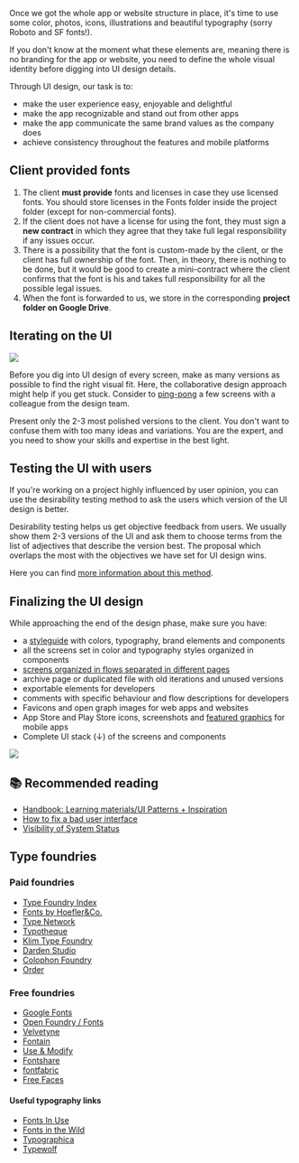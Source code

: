 Once we got the whole app or website structure in place, it's time to use some color, photos, icons, illustrations and beautiful typography (sorry Roboto and SF fonts!).

If you don't know at the moment what these elements are, meaning there is no branding for the app or website, you need to define the whole visual identity before digging into UI design details.

Through UI design, our task is to:

- make the user experience easy, enjoyable and delightful
- make the app recognizable and stand out from other apps
- make the app communicate the same brand values as the company does
- achieve consistency throughout the features and mobile platforms

## Client provided fonts

1. The client **must provide** fonts and licenses in case they use licensed fonts. You should store licenses in the Fonts folder inside the project folder (except for non-commercial fonts).
2. If the client does not have a license for using the font, they must sign a **new contract** in which they agree that they take full legal responsibility if any issues occur.
3. There is a possibility that the font is custom-made by the client, or the client has full ownership of the font. Then, in theory, there is nothing to be done, but it would be good to create a mini-contract where the client confirms that the font is his and takes full responsibility for all the possible legal issues.
4. When the font is forwarded to us, we store in the corresponding **project folder on Google Drive**.

## Iterating on the UI

![](/img/designprocess-ui-iterations.png)

Before you dig into UI design of every screen, make as many versions as possible to find the right visual fit. Here, the collaborative design approach might help if you get stuck. Consider to [ping-pong](https://infinum.com/handbook/books/design/Design%20process/Feedback/Getting%20back%20on%20track#ping-pong) a few screens with a colleague from the design team.

Present only the 2-3 most polished versions to the client. You don't want to confuse them with too many ideas and variations. You are the expert, and you need to show your skills and expertise in the best light.

## Testing the UI with users

If you're working on a project highly influenced by user opinion, you can use the desirability testing method to ask the users which version of the UI design is better.

Desirability testing helps us get objective feedback from users. We usually show them 2-3 versions of the UI and ask them to choose terms from the list of adjectives that describe the version best. The proposal which overlaps the most with the objectives we have set for UI design wins.

Here you can find [more information about this method](https://drive.google.com/file/d/1JynfjFxsuIiz0MRIKXhiGYJ7Ii3fmfsw/view?usp=sharing). 

## Finalizing the UI design

While approaching the end of the design phase, make sure you have:

- a [styleguide](https://infinum.com/handbook/books/design/design-process/definition/styleguide) with colors, typography, brand elements and components
- all the screens set in color and typography styles organized in components
- [screens organized in flows separated in different pages](https://infinum.com/handbook/books/design/organization/design-files-and-project-folders)
- archive page or duplicated file with old iterations and unused versions
- exportable elements for developers
- comments with specific behaviour and flow descriptions for developers
- Favicons and open graph images for web apps and websites
- App Store and Play Store icons, screenshots and [featured graphics](https://infinum.com/handbook/books/design/design-process/handoff/export#store-promotional-visuals) for mobile apps
- Complete UI stack (↓) of the screens and components

![](/img/designprocess-ui-stack.png)

## 📚 Recommended reading
- [Handbook: Learning materials/UI Patterns + Inspiration](https://infinum.com/handbook/books/design/resources/learning-materials#inspiration)
- [How to fix a bad user interface](https://www.scotthurff.com/posts/why-your-user-interface-is-awkward-youre-ignoring-the-ui-stack/)
- [Visibility of System Status](https://www.nngroup.com/articles/visibility-system-status/)

## Type foundries

### Paid foundries
- [Type Foundry Index](https://type.lol/)
- [Fonts by Hoefler&Co.](https://www.typography.com/)
- [Type Network](https://fontbureau.typenetwork.com/)
- [Typotheque](https://www.typotheque.com/)
- [Klim Type Foundry](https://klim.co.nz/)
- [Darden Studio](https://www.dardenstudio.com/)
- [Colophon Foundry](https://www.colophon-foundry.org/)
- [Order](https://order.design/)

### Free foundries

- [Google Fonts](https://fonts.google.com/)
- [Open Foundry / Fonts](https://open-foundry.com/fonts)
- [Velvetyne](http://velvetyne.fr)
- [Fontain](https://fontain.org/)
- [Use & Modify](http://usemodify.com/)
- [Fontshare](https://www.fontshare.com/)
- [fontfabric](https://www.fontfabric.com/free-fonts/)
- [Free Faces](https://freefaces.gallery/)

#### Useful typography links
- [Fonts In Use](https://fontsinuse.com/)
- [Fonts in the Wild](https://www.fontsinthewild.com/free)
- [Typographica](https://typographica.org)
- [Typewolf](https://www.typewolf.com/)

